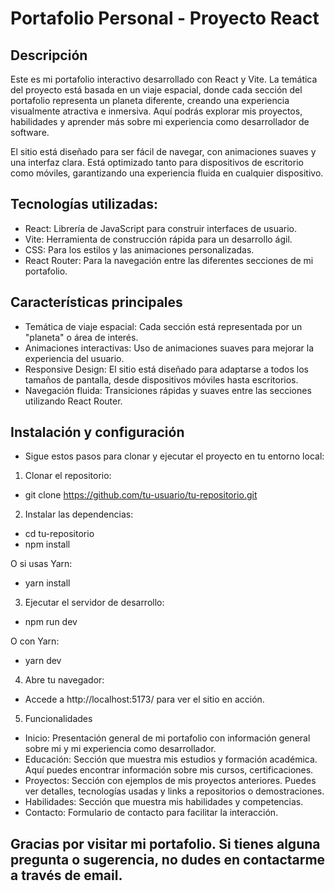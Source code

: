 # Portafolio Personal - Proyecto React

## Descripción

Este es mi portafolio interactivo desarrollado con React y Vite. La temática del proyecto está basada en un viaje espacial, donde cada sección del portafolio representa un planeta diferente, creando una experiencia visualmente atractiva e inmersiva. Aquí podrás explorar mis proyectos, habilidades y aprender más sobre mi experiencia como desarrollador de software.

El sitio está diseñado para ser fácil de navegar, con animaciones suaves y una interfaz clara. Está optimizado tanto para dispositivos de escritorio como móviles, garantizando una experiencia fluida en cualquier dispositivo.

## Tecnologías utilizadas:
- React: Librería de JavaScript para construir interfaces de usuario.
- Vite: Herramienta de construcción rápida para un desarrollo ágil.
- CSS: Para los estilos y las animaciones personalizadas.
- React Router: Para la navegación entre las diferentes secciones de mi portafolio.

## Características principales

- Temática de viaje espacial: Cada sección está representada por un "planeta" o área de interés.
- Animaciones interactivas: Uso de animaciones suaves para mejorar la experiencia del usuario.
- Responsive Design: El sitio está diseñado para adaptarse a todos los tamaños de pantalla, desde dispositivos móviles hasta escritorios.
- Navegación fluida: Transiciones rápidas y suaves entre las secciones utilizando React Router.

## Instalación y configuración

- Sigue estos pasos para clonar y ejecutar el proyecto en tu entorno local:

1. Clonar el repositorio:

- git clone https://github.com/tu-usuario/tu-repositorio.git

2. Instalar las dependencias:

- cd tu-repositorio
- npm install

O si usas Yarn:

- yarn install

3. Ejecutar el servidor de desarrollo:

- npm run dev

O con Yarn:

- yarn dev

4. Abre tu navegador:

- Accede a http://localhost:5173/ para ver el sitio en acción.

5. Funcionalidades

- Inicio: Presentación general de mi portafolio con información general sobre mi y mi experiencia como desarrollador.
- Educación: Sección que muestra mis estudios y formación académica. Aquí puedes encontrar información sobre mis cursos, certificaciones.
- Proyectos: Sección con ejemplos de mis proyectos anteriores. Puedes ver detalles, tecnologías usadas y links a repositorios o demostraciones.
- Habilidades: Sección que muestra mis habilidades y competencias.
- Contacto: Formulario de contacto para facilitar la interacción.

## Gracias por visitar mi portafolio. Si tienes alguna pregunta o sugerencia, no dudes en contactarme a través de email.